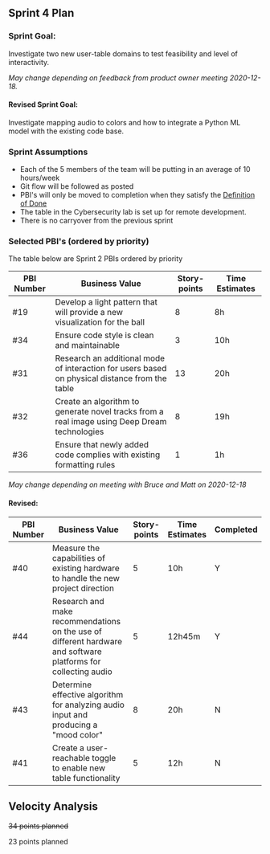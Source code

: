 ## Sprint 4 Plan

### Sprint Goal:
Investigate two new user-table domains to test feasibility and level of interactivity.

_May change depending on feedback from product owner meeting 2020-12-18._

#### Revised Sprint Goal:
Investigate mapping audio to colors and how to integrate a Python ML model with the existing code base.

### Sprint Assumptions

* Each of the 5 members of the team will be putting in an average of 10 hours/week
* Git flow will be followed as posted
* PBI's will only be moved to completion when they satisfy the [Definition of Done](/msoe.edu/sdl/sd21/sisyphus/msoe-sisbot/-/wikis/Process/Definition%20of%20Done)
* The table in the Cybersecurity lab is set up for remote development.
* There is no carryover from the previous sprint

### Selected PBI's (ordered by priority)

The table below are Sprint 2 PBIs ordered by priority

| PBI Number | Business Value | Story-points | Time Estimates | 
| ---------- | -------------- | ------------ | -------------- |
| #19 | Develop a light pattern that will provide a new visualization for the ball | 8 | 8h |
| #34 | Ensure code style is clean and maintainable | 3 | 10h |
| #31 | Research an additional mode of interaction for users based on physical distance from the table | 13 | 20h |
| #32 | Create an algorithm to generate novel tracks from a real image using Deep Dream technologies | 8 | 19h |
|#36 | Ensure that newly added code complies with existing formatting rules |  1 | 1h |

_May change depending on meeting with Bruce and Matt on 2020-12-18_

#### Revised:
| PBI Number | Business Value | Story-points | Time Estimates | Completed |
| ---------- | -------------- | ------------ | -------------- | --------- | 
| #40        |  Measure the capabilities of existing hardware to handle the new project direction| 5 | 10h | Y | 
| #44 | Research and make recommendations on the use of different hardware and software platforms for collecting audio | 5 | 12h45m | Y |
| #43 | Determine effective algorithm for analyzing audio input and producing a "mood color" |8 | 20h | N| 
| #41 | Create a user-reachable toggle to enable new table functionality | 5 | 12h | N |

## Velocity Analysis
~~34 points planned~~

23 points planned
